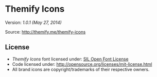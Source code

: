 
# Themify Icons

Version: *1.0.1 (May 27, 2014)*

Source: http://themify.me/themify-icons


## License

- *Themify Icons* font licensed under: [SIL Open Font License](http://scripts.sil.org/cms/scripts/page.php?site_id=nrsi&id=OFL)
- Code licensed under: http://opensource.org/licenses/mit-license.html
- All brand icons are copyright/trademarks of their respective owners.
